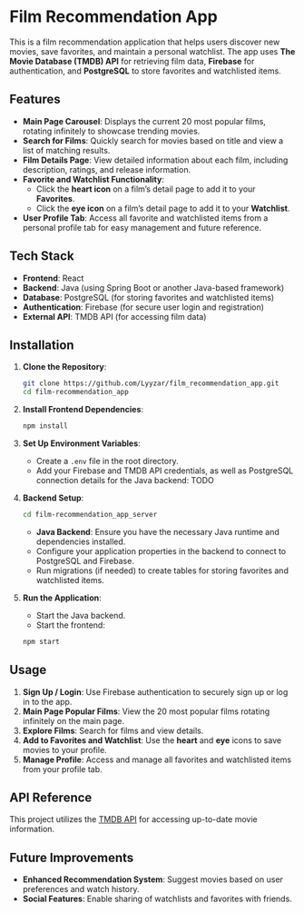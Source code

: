# Film Recommendation App

This is a film recommendation application that helps users discover new movies, save favorites, and maintain a personal watchlist. The app uses **The Movie Database (TMDB) API** for retrieving film data, **Firebase** for authentication, and **PostgreSQL** to store favorites and watchlisted items.

## Features

- **Main Page Carousel**: Displays the current 20 most popular films, rotating infinitely to showcase trending movies.
- **Search for Films**: Quickly search for movies based on title and view a list of matching results.
- **Film Details Page**: View detailed information about each film, including description, ratings, and release information.
- **Favorite and Watchlist Functionality**:
  - Click the **heart icon** on a film’s detail page to add it to your **Favorites**.
  - Click the **eye icon** on a film’s detail page to add it to your **Watchlist**.
- **User Profile Tab**: Access all favorite and watchlisted items from a personal profile tab for easy management and future reference.

## Tech Stack

- **Frontend**: React
- **Backend**: Java (using Spring Boot or another Java-based framework)
- **Database**: PostgreSQL (for storing favorites and watchlisted items)
- **Authentication**: Firebase (for secure user login and registration)
- **External API**: TMDB API (for accessing film data)

## Installation

1. **Clone the Repository**:

   ```bash
   git clone https://github.com/Lyyzar/film_recommendation_app.git
   cd film-recommendation_app
   ```

2. **Install Frontend Dependencies**:

   ```bash
   npm install
   ```

3. **Set Up Environment Variables**:

   - Create a `.env` file in the root directory.
   - Add your Firebase and TMDB API credentials, as well as PostgreSQL connection details for the Java backend: TODO

4. **Backend Setup**:

   ```bash
   cd film-recommendation_app_server
   ```

   - **Java Backend**: Ensure you have the necessary Java runtime and dependencies installed.
   - Configure your application properties in the backend to connect to PostgreSQL and Firebase.
   - Run migrations (if needed) to create tables for storing favorites and watchlisted items.

5. **Run the Application**:

   - Start the Java backend.
   - Start the frontend:

   ```bash
   npm start
   ```

## Usage

1. **Sign Up / Login**: Use Firebase authentication to securely sign up or log in to the app.
2. **Main Page Popular Films**: View the 20 most popular films rotating infinitely on the main page.
3. **Explore Films**: Search for films and view details.
4. **Add to Favorites and Watchlist**: Use the **heart** and **eye** icons to save movies to your profile.
5. **Manage Profile**: Access and manage all favorites and watchlisted items from your profile tab.

## API Reference

This project utilizes the [TMDB API](https://developers.themoviedb.org/3) for accessing up-to-date movie information.

## Future Improvements

- **Enhanced Recommendation System**: Suggest movies based on user preferences and watch history.
- **Social Features**: Enable sharing of watchlists and favorites with friends.
